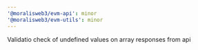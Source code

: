 ```yaml
---
'@moralisweb3/evm-api': minor
'@moralisweb3/evm-utils': minor
---
```


Validatio check of undefined values on array responses from api

